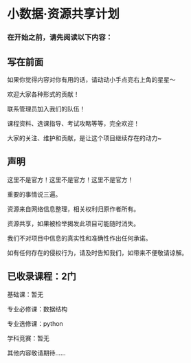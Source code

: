 # 小数据·资源共享计划

### 在开始之前，请先阅读以下内容：

## 写在前面

如果你觉得内容对你有用的话，请动动小手点亮右上角的星星～

欢迎大家各种形式的贡献！

联系管理员加入我们的队伍！

课程资料、选课指导、考试攻略等等，完全欢迎！

大家的关注、维护和贡献，是让这个项目继续存在的动力~

## 声明

这里不是官方！这里不是官方！这里不是官方！

重要的事情说三遍。

资源来自网络信息整理，相关权利归原作者所有。

资源共享，如果被检举揭发此项目可能随时消失。

我们不对项目中信息的真实性和准确性作出任何承诺。

如有任何存在的侵权行为，请及时告知我们，如带来不便敬请谅解。


## 已收录课程：2门

基础课：暂无

专业必修课：数据结构

专业选修课：python

学科竞赛：暂无

其他内容敬请期待……

